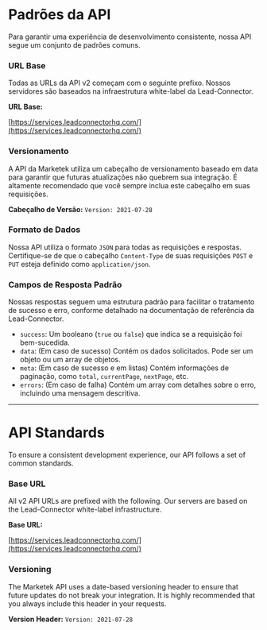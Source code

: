 # Padrões da API

Para garantir uma experiência de desenvolvimento consistente, nossa API segue um conjunto de padrões comuns.

### URL Base

Todas as URLs da API v2 começam com o seguinte prefixo. Nossos servidores são baseados na infraestrutura white-label da Lead-Connector.

**URL Base:**

[https://services.leadconnectorhq.com/](https://services.leadconnectorhq.com/)

### Versionamento

A API da Marketek utiliza um cabeçalho de versionamento baseado em data para garantir que futuras atualizações não quebrem sua integração. É altamente recomendado que você sempre inclua este cabeçalho em suas requisições.

**Cabeçalho de Versão:** `Version: 2021-07-28`

### Formato de Dados

Nossa API utiliza o formato `JSON` para todas as requisições e respostas. Certifique-se de que o cabeçalho `Content-Type` de suas requisições `POST` e `PUT` esteja definido como `application/json`.

### Campos de Resposta Padrão

Nossas respostas seguem uma estrutura padrão para facilitar o tratamento de sucesso e erro, conforme detalhado na documentação de referência da Lead-Connector.

*   `success`: Um booleano (`true` ou `false`) que indica se a requisição foi bem-sucedida.
*   `data`: (Em caso de sucesso) Contém os dados solicitados. Pode ser um objeto ou um array de objetos.
*   `meta`: (Em caso de sucesso e em listas) Contém informações de paginação, como `total`, `currentPage`, `nextPage`, etc.
*   `errors`: (Em caso de falha) Contém um array com detalhes sobre o erro, incluindo uma mensagem descritiva.

  

* * *

# API Standards

To ensure a consistent development experience, our API follows a set of common standards.

### Base URL

All v2 API URLs are prefixed with the following. Our servers are based on the Lead-Connector white-label infrastructure.

**Base URL:**

[https://services.leadconnectorhq.com/](https://services.leadconnectorhq.com/)

### Versioning

The Marketek API uses a date-based versioning header to ensure that future updates do not break your integration. It is highly recommended that you always include this header in your requests.

**Version Header:** `Version: 2021-07-28`

